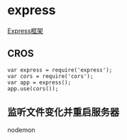 # express
[Express框架](http://javascript.ruanyifeng.com/nodejs/express.html#toc27)

## CROS
```
var express = require('express');
var cors = require('cors');
var app = express();
app.use(cors());
```

## 监听文件变化并重启服务器
nodemon 